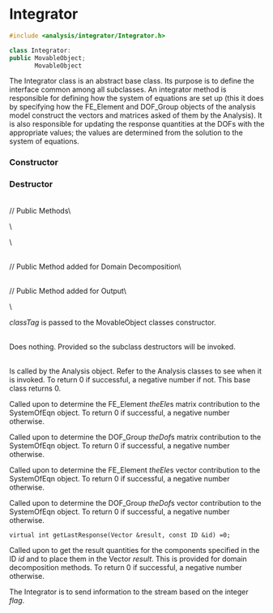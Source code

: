 # Integrator 

```cpp
#include <analysis/integrator/Integrator.h>

class Integrator: 
public MovableObject;
       MovableObject
```

The Integrator class is an abstract base class. Its purpose is to define
the interface common among all subclasses. An integrator method is
responsible for defining how the system of equations are set up (this it
does by specifying how the FE_Element and DOF_Group objects of the
analysis model construct the vectors and matrices asked of them by the
Analysis). It is also responsible for updating the response quantities
at the DOFs with the appropriate values; the values are determined from
the solution to the system of equations.

### Constructor


### Destructor

\
// Public Methods\

\

\

\
// Public Method added for Domain Decomposition\

\
// Public Method added for Output\

\

*classTag* is passed to the MovableObject classes constructor.

\
Does nothing. Provided so the subclass destructors will be invoked.

\
Is called by the Analysis object. Refer to the Analysis classes to see
when it is invoked. To return $0$ if successful, a negative number if
not. This base class returns $0$.

Called upon to determine the FE_Element *theEle*s matrix contribution to
the SystemOfEqn object. To return $0$ if successful, a negative number
otherwise.

Called upon to determine the DOF_Group *theDof*s matrix contribution to
the SystemOfEqn object. To return $0$ if successful, a negative number
otherwise.

Called upon to determine the FE_Element *theEle*s vector contribution to
the SystemOfEqn object. To return $0$ if successful, a negative number
otherwise.

Called upon to determine the DOF_Group *theDof*s vector contribution to
the SystemOfEqn object. To return $0$ if successful, a negative number
otherwise.

```{.cpp}
virtual int getLastResponse(Vector &result, const ID &id) =0;
```

Called upon to get the result quantities for the components specified in
the ID *id* and to place them in the Vector *result*. This is provided
for domain decomposition methods. To return $0$ if successful, a
negative number otherwise.

The Integrator is to send information to the stream based on the integer
*flag*.
